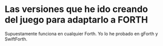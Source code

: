 # Las versiones que he ido creando del juego para adaptarlo a FORTH

Supuestamente funciona en cualquier Forth.
Yo lo he probado en gForth y SwiftForth.

